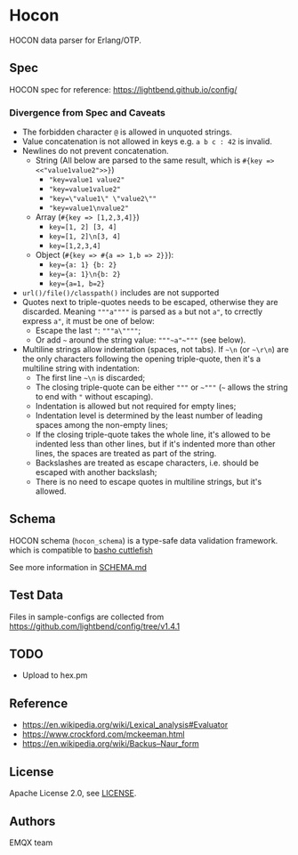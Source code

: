 # Hocon

HOCON data parser for Erlang/OTP.

## Spec

HOCON spec for reference: https://lightbend.github.io/config/

### Divergence from Spec and Caveats

- The forbidden character `@` is allowed in unquoted strings.
- Value concatenation is not allowed in keys e.g. `a b c : 42` is invalid.
- Newlines do not prevent concatenation.
  - String (All below are parsed to the same result, which is `#{key => <<"value1value2">>}`)
    * `"key=value1 value2"`
    * `"key=value1value2"`
    * `"key=\"value1\" \"value2\""`
    * `"key=value1\nvalue2"`
  - Array (`#{key => [1,2,3,4]}`)
    * `key=[1, 2] [3, 4]`
    * `key=[1, 2]\n[3, 4]`
    * `key=[1,2,3,4]`
  - Object (`#{key => #{a => 1,b => 2}}`):
    * `key={a: 1} {b: 2}`
    * `key={a: 1}\n{b: 2}`
    * `key={a=1, b=2}`
- `url()/file()/classpath()` includes are not supported
- Quotes next to triple-quotes needs to be escaped, otherwise they are discarded.
  Meaning `"""a""""` is parsed as `a` but not `a"`, to crrectly express `a"`, it must be one of below:
    * Escape the last `"`: `"""a\""""`;
    * Or add `~` around the string value: `"""~a"~"""` (see below).
- Multiline strings allow indentation (spaces, not tabs).
  If `~\n` (or `~\r\n`) are the only characters following the opening triple-quote, then it's a multiline string with indentation:
    * The first line `~\n` is discarded;
    * The closing triple-quote can be either `"""` or `~"""` (`~` allows the string to end with `"` without escaping).
    * Indentation is allowed but not required for empty lines;
    * Indentation level is determined by the least number of leading spaces among the non-empty lines;
    * If the closing triple-quote takes the whole line, it's allowed to be indented less than other lines,
      but if it's indented more than other lines, the spaces are treated as part of the string.
    * Backslashes are treated as escape characters, i.e. should be escaped with another backslash;
    * There is no need to escape quotes in multiline strings, but it's allowed.

## Schema

HOCON schema (`hocon_schema`) is a type-safe data validation framework.
which is compatible to [basho cuttlefish](https://github.com/basho/cuttlefish)

See more information in [SCHEMA.md](SCHEMA.md)

## Test Data

Files in sample-configs are collected from https://github.com/lightbend/config/tree/v1.4.1

## TODO

- Upload to hex.pm

## Reference

- https://en.wikipedia.org/wiki/Lexical_analysis#Evaluator
- https://www.crockford.com/mckeeman.html
- https://en.wikipedia.org/wiki/Backus–Naur_form

## License

Apache License 2.0, see [LICENSE](./LICENSE).

## Authors

EMQX team
